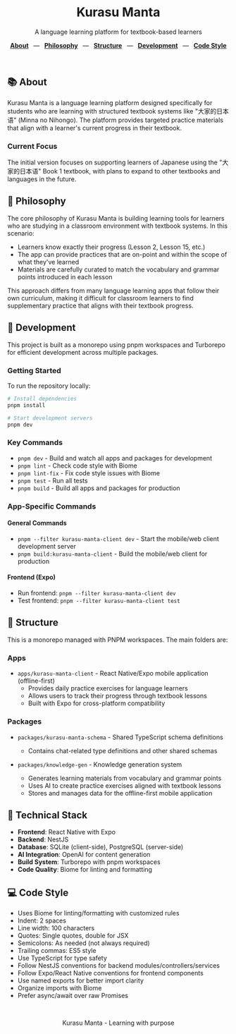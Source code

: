 <div align="center">
  <h1>Kurasu Manta</h1>
  <p>A language learning platform for textbook-based learners</p>
</div>

<p align="center">
  <a href="#-about"><b>About</b></a>
  &ensp;&mdash;&ensp;
  <a href="#-philosophy"><b>Philosophy</b></a>
  &ensp;&mdash;&ensp;
  <a href="#-structure"><b>Structure</b></a>
  &ensp;&mdash;&ensp;
  <a href="#-development"><b>Development</b></a>
  &ensp;&mdash;&ensp;
  <a href="#-code-style"><b>Code Style</b></a>
</p>

<br />

## 📚 About

Kurasu Manta is a language learning platform designed specifically for students who are learning with structured textbook systems like "大家的日本语" (Minna no Nihongo). The platform provides targeted practice materials that align with a learner's current progress in their textbook.

### Current Focus

The initial version focuses on supporting learners of Japanese using the "大家的日本语" Book 1 textbook, with plans to expand to other textbooks and languages in the future.

## 🧠 Philosophy

The core philosophy of Kurasu Manta is building learning tools for learners who are studying in a classroom environment with textbook systems. In this scenario:

- Learners know exactly their progress (Lesson 2, Lesson 15, etc.)
- The app can provide practices that are on-point and within the scope of what they've learned
- Materials are carefully curated to match the vocabulary and grammar points introduced in each lesson

This approach differs from many language learning apps that follow their own curriculum, making it difficult for classroom learners to find supplementary practice that aligns with their textbook progress.

## 🚀 Development

This project is built as a monorepo using pnpm workspaces and Turborepo for efficient development across multiple packages.

### Getting Started

To run the repository locally:

```bash
# Install dependencies
pnpm install

# Start development servers
pnpm dev
```

### Key Commands

- `pnpm dev` - Build and watch all apps and packages for development
- `pnpm lint` - Check code style with Biome
- `pnpm lint-fix` - Fix code style issues with Biome
- `pnpm test` - Run all tests
- `pnpm build` - Build all apps and packages for production

### App-Specific Commands

#### General Commands
- `pnpm --filter kurasu-manta-client dev` - Start the mobile/web client development server
- `pnpm build:kurasu-manta-client` - Build the mobile/web client for production

#### Frontend (Expo)
- Run frontend: `pnpm --filter kurasu-manta-client dev`
- Test frontend: `pnpm --filter kurasu-manta-client test`

## 📁 Structure

This is a monorepo managed with PNPM workspaces. The main folders are:

### Apps

- `apps/kurasu-manta-client` - React Native/Expo mobile application (offline-first)
  - Provides daily practice exercises for language learners
  - Allows users to track their progress through textbook lessons
  - Built with Expo for cross-platform compatibility
### Packages

- `packages/kurasu-manta-schema` - Shared TypeScript schema definitions
  - Contains chat-related type definitions and other shared schemas

- `packages/knowledge-gen` - Knowledge generation system
  - Generates learning materials from vocabulary and grammar points
  - Uses AI to create practice exercises aligned with textbook lessons
  - Stores and manages data for the offline-first mobile application

## 🧩 Technical Stack

- **Frontend**: React Native with Expo
- **Backend**: NestJS
- **Database**: SQLite (client-side), PostgreSQL (server-side)
- **AI Integration**: OpenAI for content generation
- **Build System**: Turborepo with pnpm workspaces
- **Code Quality**: Biome for linting and formatting

## 💻 Code Style

- Uses Biome for linting/formatting with customized rules
- Indent: 2 spaces
- Line width: 100 characters
- Quotes: Single quotes, double for JSX
- Semicolons: As needed (not always required)
- Trailing commas: ES5 style
- Use TypeScript for type safety
- Follow NestJS conventions for backend modules/controllers/services
- Follow Expo/React Native conventions for frontend components
- Use named exports for better import clarity
- Organize imports with Biome
- Prefer async/await over raw Promises

<div align="center">
  <br />
  <p>Kurasu Manta - Learning with purpose</p>
  <br />
</div>
